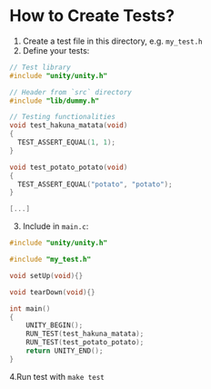 # How to Create Tests?

1. Create a test file in this directory, e.g. `my_test.h`
2. Define your tests:
```C
// Test library
#include "unity/unity.h"

// Header from `src` directory
#include "lib/dummy.h"

// Testing functionalities
void test_hakuna_matata(void)
{
  TEST_ASSERT_EQUAL(1, 1);
}

void test_potato_potato(void)
{
  TEST_ASSERT_EQUAL("potato", "potato");
}

[...]
```
3. Include in `main.c`:
```C
#include "unity/unity.h"

#include "my_test.h"

void setUp(void){}

void tearDown(void){}

int main()
{
    UNITY_BEGIN();
    RUN_TEST(test_hakuna_matata);
    RUN_TEST(test_potato_potato);
    return UNITY_END();
}
```
4.Run test with `make test`
